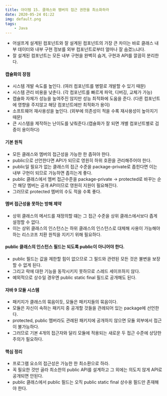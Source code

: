 ```yaml
---
title: 아이템 15. 클래스와 멤버의 접근 권한을 최소화하라
date: 2020-05-24 01:22
img: default.png
tags:
    - Java
---
```


<ContentTitle/>

- 어설프게 설계된 컴포넌트와 잘 설계된 컴포넌트의 가장 큰 차이는 바로 클래스 내부 데이터와 내부 구현 정보를 외부 컴포넌트로부터 얼마나 잘 숨겼느냐다.
- 잘 설계된 컴포넌트는 모든 내부 구현을 완벽히 숨겨, 구현과 API를 깔끔히 분리한다.

#### 캡슐화의 장점
- 시스템 개발 속도를 높인다. (여러 컴포넌트를 병렬로 개발할 수 있기 때문)
- 시스템 관리 비용을 낮춘다. (각 컴포넌트를 빠르게 파악, 디버깅, 교체가 가능)
- 캡슐화 자체가 성능을 높여주진 않지만 성능 최적화에 도움을 준다. (다른 컴포넌트에 영향을 주지않고 해당 컴포넌트에만 최적화가 용이)
- 소프트웨어 재사용성을 높인다. (외부에 의존성이 적을 수록 재사용성이 높아지기 때문)
- 큰 시스템을 제작하는 난이도를 낮춰준다.(캡슐화가 잘 되면 개별 컴포넌트별로 검증이 용이하다)

#### 기본 원칙
- 모든 클래스와 멤버의 접근성을 가능한 한 좁혀야 한다.
- public으로 선언한다면 API가 되므로 영원히 하위 호환을 관리해주어야 한다.
- public일 필요가 없는 클래스의 접근 수준을 package-private로 좁힌다면 이는 내부 구현이 되므로 가능하면 좁히는게 좋다.
- public 클래스에서 멤버 접근수준을 package-private -> protected로 바꾸는 순간 해당 멤버는 공개 API이므로 영원히 지원이 필요해진다.
- 그러므로 protected 멤버의 수도 적을 수록 좋다.

#### 멤버 접근성을 못하는 방해 제약
- 상위 클래스의 메서드를 재정의할 떄는 그 접근 수준을 상위 클래스에서보다 좁게 설정할 수 없다.
- 이는  상위 클래스의 인스턴스는 하위 클래스의 인스턴스로 대체해 사용이 가능해야 하는 리스코프 치환 원칙을 지키기 위해 필요하다.

#### public 클래스의 인스턴스 필드는 되도록 public이 아니어야 한다.
- public 필드는 값을 제한할 힘이 없으므로 그 필드와 관련된 모든 것은 불변을 보장할 수 없게 된다.
- 그리고 락에 대한 기능을 동작시키지 못하므로 스레드 세이프하지 않다.
- 예외적으로 상수일 경우엔 public static final 필드로 공개해도 된다.

#### 자바 9 모듈 시스템
- 패키지가 클래스의 묶음이듯, 모듈은 패키지들의 묶음이다.
- 모듈은 자신이 속하는 패키지 중 공개할 것들을 관례되어 있는 package에 선언한다.
- protected, public 멤버라도 관례된 패키지에 공개하지 않으면 모듈 외부에서 접근이 불가능하다.
- 그러므로 기본 4개의 접근자와 달리 모듈에 적용되는 새로운 두 접근 수준에 상당한 주의가 필요하다.

#### 핵심 정리
- 프로그램 요소의 접근성은 가능한 한 최소환으로 하라.
- 꼭 필요한 것만 골라 최소한의 public API를 설계하고 그 외에는 의도치 않게 API로 공개되면 안된다.
- public 클래스에서 public 필드는 오직 public static final 상수용 필드만 존재해야 한다.




